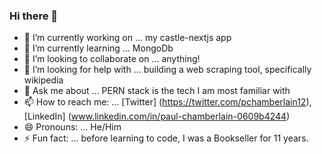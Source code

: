 ### Hi there 👋


- 🔭 I’m currently working on ... my castle-nextjs app
- 🌱 I’m currently learning ... MongoDb 
- 👯 I’m looking to collaborate on ... anything! 
- 🤔 I’m looking for help with ... building a web scraping tool, specifically wikipedia
- 💬 Ask me about ... PERN stack is the tech I am most familiar with
- 📫 How to reach me: ... [Twitter] (https://twitter.com/pchamberlain12), [LinkedIn] (www.linkedin.com/in/paul-chamberlain-0609b4244)
- 😄 Pronouns: ... He/Him
- ⚡ Fun fact: ... before learning to code, I was a Bookseller for 11 years.


<!--
**Paul2071/Paul2071** is a ✨ _special_ ✨ repository because its `README.md` (this file) appears on your GitHub profile.

Here are some ideas to get you started:

- 🔭 I’m currently working on ...
- 🌱 I’m currently learning ...
- 👯 I’m looking to collaborate on ...
- 🤔 I’m looking for help with ...
- 💬 Ask me about ...
- 📫 How to reach me: ...
- 😄 Pronouns: ...
- ⚡ Fun fact: ...
-->
